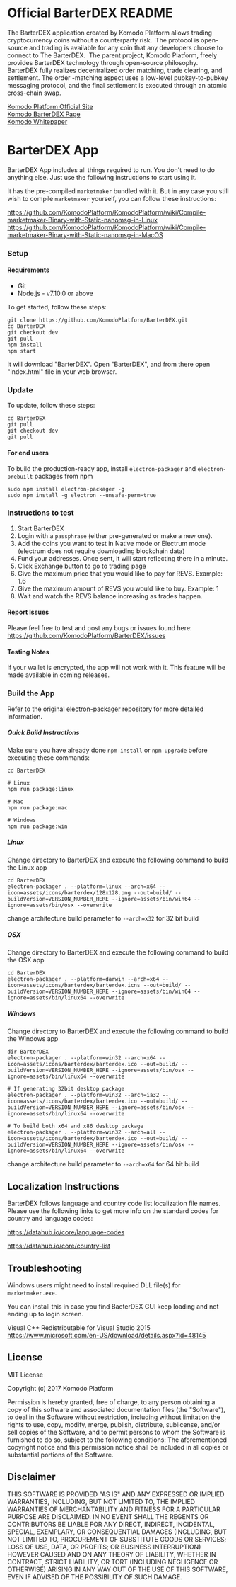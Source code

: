 # Official BarterDEX README

The BarterDEX application created by Komodo Platform allows trading cryptocurrency coins without a counterparty risk.
 The protocol is open-source and trading is available for any coin that any developers choose to connect to The BarterDEX.
 The parent project, Komodo Platform, freely provides BarterDEX technology through open-source philosophy. BarterDEX fully realizes decentralized order matching, trade clearing, and settlement. The order
-matching aspect uses a low-level pubkey-to-pubkey messaging protocol, and the final settlement is executed through an atomic cross-chain swap. 

[Komodo Platform Official Site](https://komodoplatform.com)  
[Komodo BarterDEX Page](https://komodoplatform.com/decentralized-exchange)  
[Komodo Whitepaper](https://komodoplatform.com/wp-content/uploads/2018/03/2018-03-12-Komodo-White-Paper-Full.pdf)


# BarterDEX App

BarterDEX App includes all things required to run. You don't need to do anything else. Just use the following instructions to start using it.

It has the pre-compiled `marketmaker` bundled with it. But in any case you still wish to compile `marketmaker` yourself, you can follow these instructions:

https://github.com/KomodoPlatform/KomodoPlatform/wiki/Compile-marketmaker-Binary-with-Static-nanomsg-in-Linux
https://github.com/KomodoPlatform/KomodoPlatform/wiki/Compile-marketmaker-Binary-with-Static-nanomsg-in-MacOS

### Setup

#### Requirements
- Git
- Node.js - v7.10.0 or above


To get started, follow these steps:
```shell
git clone https://github.com/KomodoPlatform/BarterDEX.git
cd BarterDEX
git checkout dev
git pull
npm install
npm start
```

It will download "BarterDEX". Open "BarterDEX", and from there open "index.html" file in your web browser.

### Update
To update, follow these steps:
```shell
cd BarterDEX
git pull
git checkout dev
git pull
```

#### For end users

To build the production-ready app, install `electron-packager` and `electron-prebuilt` packages from npm
```shell
sudo npm install electron-packager -g
sudo npm install -g electron --unsafe-perm=true
```


### Instructions to test
1. Start BarterDEX
2. Login with a `passphrase` (either pre-generated or make a new one).
3. Add the coins you want to test in Native mode or Electrum mode (electrum does not require downloading blockchain data)
4. Fund your addresses. Once sent, it will start reflecting there in a minute.
5. Click Exchange button to go to trading page
5. Give the maximum price that you would like to pay for REVS. Example: 1.6
6. Give the maximum amount of REVS you would like to buy. Example: 1
7. Wait and watch the REVS balance increasing as trades happen.

#### Report Issues
Please feel free to test and post any bugs or issues found here: https://github.com/KomodoPlatform/BarterDEX/issues

#### Testing Notes
If your wallet is encrypted, the app will not work with it. This feature will be made available in coming releases.


### **Build the App**
Refer to the original [electron-packager](https://github.com/electron-userland/electron-packager) repository for more detailed information.


##### Quick Build Instructions
Make sure you have already done `npm install` or `npm upgrade` before executing these commands:

```shell
cd BarterDEX

# Linux
npm run package:linux

# Mac
npm run package:mac

# Windows
npm run package:win
```

##### Linux
Change directory to BarterDEX and execute the following command to build the Linux app
```shell
cd BarterDEX
electron-packager . --platform=linux --arch=x64 --icon=assets/icons/barterdex/128x128.png --out=build/ --buildVersion=VERSION_NUMBER_HERE --ignore=assets/bin/win64 --ignore=assets/bin/osx --overwrite
```
change architecture build parameter to ```--arch=x32``` for 32 bit build

##### OSX
Change directory to BarterDEX and execute the following command to build the OSX app
```shell
cd BarterDEX
electron-packager . --platform=darwin --arch=x64 --icon=assets/icons/barterdex/barterdex.icns --out=build/ --buildVersion=VERSION_NUMBER_HERE --ignore=assets/bin/win64 --ignore=assets/bin/linux64 --overwrite
```

##### Windows
Change directory to BarterDEX and execute the following command to build the Windows app
```shell
dir BarterDEX
electron-packager . --platform=win32 --arch=x64 --icon=assets/icons/barterdex/barterdex.ico --out=build/ --buildVersion=VERSION_NUMBER_HERE --ignore=assets/bin/osx --ignore=assets/bin/linux64 --overwrite

# If generating 32bit desktop package
electron-packager . --platform=win32 --arch=ia32 --icon=assets/icons/barterdex/barterdex.ico --out=build/ --buildVersion=VERSION_NUMBER_HERE --ignore=assets/bin/osx --ignore=assets/bin/linux64 --overwrite

# To build both x64 and x86 desktop package
electron-packager . --platform=win32 --arch=all --icon=assets/icons/barterdex/barterdex.ico --out=build/ --buildVersion=VERSION_NUMBER_HERE --ignore=assets/bin/osx --ignore=assets/bin/linux64 --overwrite
```
change architecture build parameter to ```--arch=x64``` for 64 bit build



## Localization Instructions

BarterDEX follows language and country code list localization file names. Please use the following links to get more info on the standard codes for country and language codes:

https://datahub.io/core/language-codes

https://datahub.io/core/country-list


## Troubleshooting

Windows users might need to install required DLL file(s) for `marketmaker.exe`.

You can install this in case you find BaeterDEX GUI keep loading and not ending up to login screen.

Visual C++ Redistributable for Visual Studio 2015
https://www.microsoft.com/en-US/download/details.aspx?id=48145



## License

MIT License                                        

Copyright (c) 2017 Komodo Platform

Permission is hereby granted, free of charge, to any person obtaining a copy of this software and associated documentation files (the "Software"), to deal in the Software without restriction, including without limitation the rights to use, copy, modify, merge, publish, distribute, sublicense, and/or sell copies of the Software, and to permit persons to whom the Software is furnished to do so, subject to the following conditions: The aforementioned copyright notice and this permission notice shall be included in all copies or substantial portions of the Software.    

## Disclaimer
THIS SOFTWARE IS PROVIDED "AS IS" AND ANY EXPRESSED OR IMPLIED WARRANTIES, INCLUDING, BUT NOT LIMITED TO, THE IMPLIED WARRANTIES OF MERCHANTABILITY AND FITNESS FOR A PARTICULAR PURPOSE ARE DISCLAIMED. IN NO EVENT SHALL THE REGENTS OR CONTRIBUTORS BE LIABLE FOR ANY DIRECT, INDIRECT, INCIDENTAL, SPECIAL, EXEMPLARY, OR CONSEQUENTIAL DAMAGES (INCLUDING, BUT NOT LIMITED TO, PROCUREMENT OF SUBSTITUTE GOODS OR SERVICES; LOSS OF USE, DATA, OR PROFITS; OR BUSINESS INTERRUPTION) HOWEVER CAUSED AND ON ANY THEORY OF LIABILITY, WHETHER IN CONTRACT, STRICT LIABILITY, OR TORT (INCLUDING NEGLIGENCE OR OTHERWISE) ARISING IN ANY WAY OUT OF THE USE OF THIS SOFTWARE, EVEN IF ADVISED OF THE POSSIBILITY OF SUCH DAMAGE.
